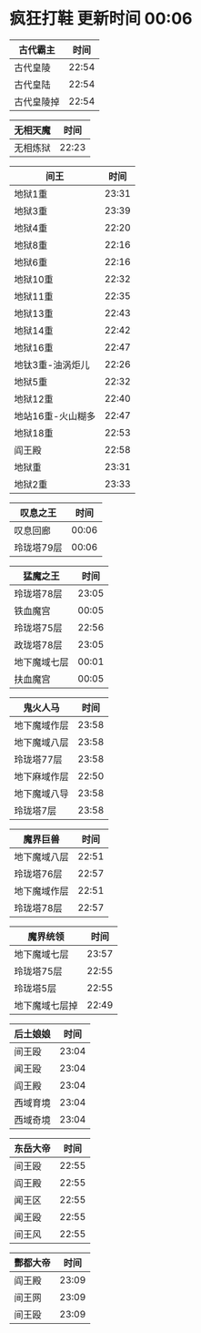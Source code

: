 # 疯狂打鞋 更新时间 00:06

| 古代霸主   | 时间    |
|--------|-------|
| 古代皇陵 | 22:54 |
| 古代皇陆 | 22:54 |
| 古代皇陵掉 | 22:54 |

| 无相天魔   | 时间    |
|--------|-------|
| 无相炼狱 | 22:23 |

| 间王   | 时间    |
|--------|-------|
| 地狱1重 | 23:31 |
| 地狱3重 | 23:39 |
| 地狱4重 | 22:20 |
| 地狱8重 | 22:16 |
| 地狱6重 | 22:16 |
| 地狱10重 | 22:32 |
| 地狱11重 | 22:35 |
| 地狱13重 | 22:43 |
| 地狱14重 | 22:42 |
| 地狱16重 | 22:47 |
| 地钛3重-油涡炬儿 | 22:26 |
| 地狱5重 | 22:32 |
| 地狱12重 | 22:40 |
| 地站16重-火山糊多 | 22:47 |
| 地狱18重 | 22:53 |
| 阎王殿 | 22:58 |
| 地狱重 | 23:31 |
| 地狱2重 | 23:33 |

| 叹息之王   | 时间    |
|--------|-------|
| 叹息回廊 | 00:06 |
| 玲珑塔79层 | 00:06 |

| 猛魔之王   | 时间    |
|--------|-------|
| 玲珑塔78层 | 23:05 |
| 铁血魔宫 | 00:05 |
| 玲珑塔75层 | 22:56 |
| 政珑塔78层 | 23:05 |
| 地下魔域七层 | 00:01 |
| 扶血魔宫 | 00:05 |

| 鬼火人马   | 时间    |
|--------|-------|
| 地下魔域作层 | 23:58 |
| 地下魔域八层 | 23:58 |
| 玲珑塔77层 | 23:58 |
| 地下麻域作层 | 22:50 |
| 地下魔域八导 | 23:58 |
| 玲珑塔7层 | 23:58 |

| 魔界巨兽   | 时间    |
|--------|-------|
| 地下魔域八层 | 22:51 |
| 玲珑塔76层 | 22:57 |
| 地下魔域作层 | 22:51 |
| 玲珑塔78层 | 22:57 |

| 魔界统领   | 时间    |
|--------|-------|
| 地下魔域七层 | 23:57 |
| 玲珑塔75层 | 22:55 |
| 玲珑塔5层 | 22:55 |
| 地下魔域七层掉 | 22:49 |

| 后土娘娘   | 时间    |
|--------|-------|
| 间王殴 | 23:04 |
| 闻王殴 | 23:04 |
| 阎王殿 | 23:04 |
| 西域育境 | 23:04 |
| 西域奇境 | 23:04 |

| 东岳大帝   | 时间    |
|--------|-------|
| 间王殴 | 22:55 |
| 阎王殿 | 22:55 |
| 闻王区 | 22:55 |
| 闻王殴 | 22:55 |
| 间王风 | 22:55 |

| 酆都大帝   | 时间    |
|--------|-------|
| 阎王殿 | 23:09 |
| 间王网 | 23:09 |
| 间王殴 | 23:09 |
